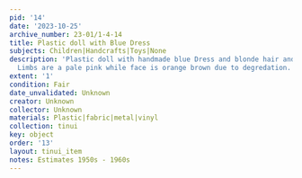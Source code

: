 ```yaml
---
pid: '14'
date: '2023-10-25'
archive_number: 23-01/1-4-14
title: Plastic doll with Blue Dress
subjects: Children|Handcrafts|Toys|None
description: 'Plastic doll with handmade blue Dress and blonde hair and blue eyes.
  Limbs are a pale pink while face is orange brown due to degredation. '
extent: '1'
condition: Fair
date_unvalidated: Unknown
creator: Unknown
collector: Unknown
materials: Plastic|fabric|metal|vinyl
collection: tinui
key: object
order: '13'
layout: tinui_item
notes: Estimates 1950s - 1960s
---
```

